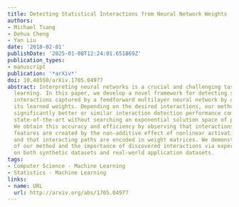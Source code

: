 ```yaml
---
title: Detecting Statistical Interactions from Neural Network Weights
authors:
- Michael Tsang
- Dehua Cheng
- Yan Liu
date: '2018-02-01'
publishDate: '2025-01-08T12:24:01.651869Z'
publication_types:
- manuscript
publication: '*arXiv*'
doi: 10.48550/arXiv.1705.04977
abstract: Interpreting neural networks is a crucial and challenging task in machine
  learning. In this paper, we develop a novel framework for detecting statistical
  interactions captured by a feedforward multilayer neural network by directly interpreting
  its learned weights. Depending on the desired interactions, our method can achieve
  significantly better or similar interaction detection performance compared to the
  state-of-the-art without searching an exponential solution space of possible interactions.
  We obtain this accuracy and efficiency by observing that interactions between input
  features are created by the non-additive effect of nonlinear activation functions,
  and that interacting paths are encoded in weight matrices. We demonstrate the performance
  of our method and the importance of discovered interactions via experimental results
  on both synthetic datasets and real-world application datasets.
tags:
- Computer Science - Machine Learning
- Statistics - Machine Learning
links:
- name: URL
  url: http://arxiv.org/abs/1705.04977
---
```

